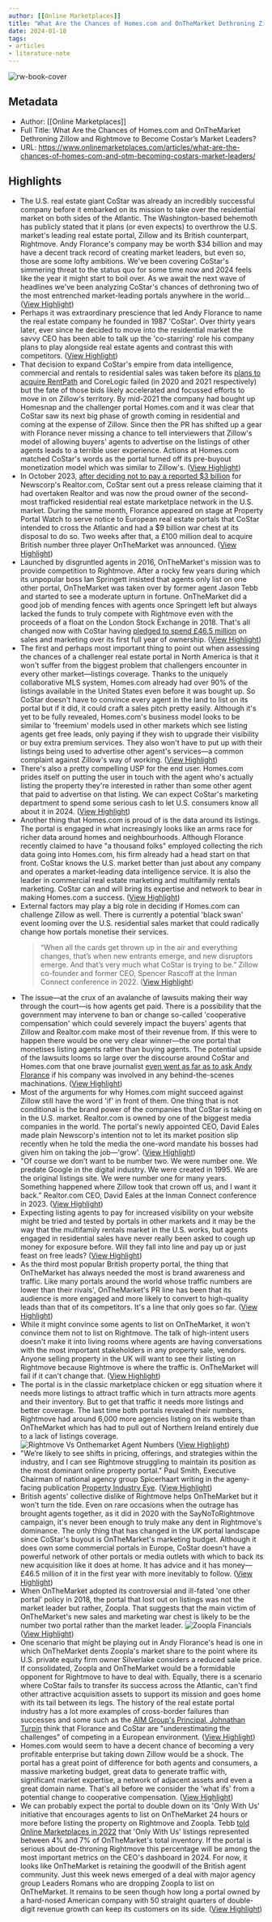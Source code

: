 ```yaml
---
author: [[Online Marketplaces]]
title: "What Are the Chances of Homes.com and OnTheMarket Dethroning Zillow and Rightmove to Become Costar’s Market Leaders?"
date: 2024-01-18
tags: 
- articles
- literature-note
---
```

![rw-book-cover](https://www.onlinemarketplaces.com/wp-content/uploads/2024/01/Your-new-market-leaders-1.png)

## Metadata
- Author: [[Online Marketplaces]]
- Full Title: What Are the Chances of Homes.com and OnTheMarket Dethroning Zillow and Rightmove to Become Costar’s Market Leaders?
- URL: https://www.onlinemarketplaces.com/articles/what-are-the-chances-of-homes-com-and-otm-becoming-costars-market-leaders/

## Highlights
- The U.S. real estate giant CoStar was already an incredibly successful company before it embarked on its mission to take over the residential market on both sides of the Atlantic.
  The Washington-based behemoth has publicly stated that it plans (or even expects) to overthrow the U.S. market's leading real estate portal, Zillow and its British counterpart, Rightmove.
  Andy Florance's company may be worth $34 billion and may have a decent track record of creating market leaders, but even so, those are some lofty ambitions.
  We've been covering CoStar's simmering threat to the status quo for some time now and 2024 feels like the year it might start to boil over. As we await the next wave of headlines we've been analyzing CoStar's chances of dethroning two of the most entrenched market-leading portals anywhere in the world... ([View Highlight](https://read.readwise.io/read/01hme96bhycwb6n1h8bb4zf7pg))
- Perhaps it was extraordinary prescience that led Andy Florance to name the real estate company he founded in 1987 'CoStar'. Over thirty years later, ever since he decided to move into the residential market the savvy CEO has been able to talk up the 'co-starring' role his company plans to play alongside real estate agents and contrast this with competitors. ([View Highlight](https://read.readwise.io/read/01hme96v7mdqbp5yc7g12sz4wq))
- That decision to expand CoStar's empire from data intelligence, commercial and rentals to residential sales was taken before its [plans to acquire RentPath](https://www.onlinemarketplaces.com/articles/a-household-name-internet-giant-and-zillow-involved-in-costar-s-failed-rentpath-bid-says-ceo/) and CoreLogic failed (in 2020 and 2021 respectively) but the fate of those bids likely accelerated and focussed efforts to move in on Zillow's territory.
  By mid-2021 the company had bought up Homesnap and the challenger portal Homes.com and it was clear that CoStar saw its next big phase of growth coming in residential and coming at the expense of Zillow.
  Since then the PR has shifted up a gear with Florance never missing a chance to tell interviewers that Zillow's model of allowing buyers' agents to advertise on the listings of other agents leads to a terrible user experience. Actions at Homes.com matched CoStar's words as the portal turned off its pre-buyout monetization model which was similar to Zillow's. ([View Highlight](https://read.readwise.io/read/01hme97x1d4h547mbsvtm78tkj))
- In October 2023, [after deciding not to pay a reported $3 billion](https://www.onlinemarketplaces.com/articles/analysis-what-would-a-costar-deal-for-move-inc-mean-for-the-industry/) for Newscorp's Realtor.com, CoStar sent out a press release claiming that it had overtaken Realtor and was now the proud owner of the second-most trafficked residential real estate marketplace network in the U.S. market.
  During the same month, Florance appeared on stage at Property Portal Watch to serve notice to European real estate portals that CoStar intended to cross the Atlantic and had a $9 billion war chest at its disposal to do so. Two weeks after that, a £100 million deal to acquire British number three player OnTheMarket was announced. ([View Highlight](https://read.readwise.io/read/01hme98mmkjkny6k8gcyjqtk91))
- Launched by disgruntled agents in 2016, OnTheMarket's mission was to provide competition to Rightmove. After a rocky few years during which its unpopular boss Ian Springett insisted that agents only list on one other portal, OnTheMarket was taken over by former agent Jason Tebb and started to see a moderate upturn in fortune.
  OnTheMarket did a good job of mending fences with agents once Springett left but always lacked the funds to truly compete with Rightmove even with the proceeds of a float on the London Stock Exchange in 2018.
  That's all changed now with CoStar having [pledged to spend £46.5 million](https://www.onlinemarketplaces.com/articles/costar-set-to-start-european-shopping-with-100-million-onthemarket-takeover/) on sales and marketing over its first full year of ownership. ([View Highlight](https://read.readwise.io/read/01hme99q24pwmqghj8ya1rrcny))
- The first and perhaps most important thing to point out when assessing the chances of a challenger real estate portal in North America is that it won't suffer from the biggest problem that challengers encounter in every other market—listings coverage. Thanks to the uniquely collaborative MLS system, Homes.com already had over 90% of the listings available in the United States even before it was bought up.
  So CoStar doesn't have to convince every agent in the land to list on its portal but if it did, it could craft a sales pitch pretty easily.
  Although it's yet to be fully revealed, Homes.com's business model looks to be similar to 'freemium' models used in other markets which see listing agents get free leads, only paying if they wish to upgrade their visibility or buy extra premium services. They also won't have to put up with their listings being used to advertise other agent's services—a common complaint against Zillow's way of working. ([View Highlight](https://read.readwise.io/read/01hme9arzyxvgc7dcz177w26dm))
- There's also a pretty compelling USP for the end user. Homes.com prides itself on putting the user in touch with the agent who's actually listing the property they're interested in rather than some other agent that paid to advertise on that listing. We can expect CoStar's marketing department to spend some serious cash to let U.S. consumers know all about it in 2024. ([View Highlight](https://read.readwise.io/read/01hme9bf016rm31x5s18pc9v55))
- Another thing that Homes.com is proud of is the data around its listings. The portal is engaged in what increasingly looks like an arms race for richer data around homes and neighbourhoods.
  Although Florance recently claimed to have "a thousand folks" employed collecting the rich data going into Homes.com, his firm already had a head start on that front. CoStar knows the U.S. market better than just about any company and operates a market-leading data intelligence service. It is also the leader in commercial real estate marketing and multifamily rentals marketing. CoStar can and will bring its expertise and network to bear in making Homes.com a success. ([View Highlight](https://read.readwise.io/read/01hme9c6zf9zhryd5qxbzgnzws))
- External factors may play a big role in deciding if Homes.com can challenge Zillow as well. There is currently a potential 'black swan' event looming over the U.S. residential sales market that could radically change how portals monetise their services.
  > “When all the cards get thrown up in the air and everything changes, that’s when new entrants emerge, and new disruptors emerge. And that’s very much what CoStar is trying to be.” Zillow co-founder and former CEO, Spencer Rascoff at the Inman Connect conference in 2022. ([View Highlight](https://read.readwise.io/read/01hme9cjmxkfpftt5gchz28g5p))
- The issue—at the crux of an avalanche of lawsuits making their way through the court—is how agents get paid. There is a possibility that the government may intervene to ban or change so-called 'cooperative compensation' which could severely impact the buyers' agents that Zillow and Realtor.com make most of their revenue from.
  If this were to happen there would be one very clear winner—the one portal that monetises listing agents rather than buying agents. The potential upside of the lawsuits looms so large over the discourse around CoStar and Homes.com that one brave journalist [even went as far as to ask Andy Florance](https://www.onlinemarketplaces.com/articles/costar-boss-andy-florance-denies-involvement-in-commissions-trials/) if his company was involved in any behind-the-scenes machinations. ([View Highlight](https://read.readwise.io/read/01hme9d3dg9j24428qtew9c9zc))
- Most of the arguments for why Homes.com might succeed against Zillow still have the word 'if' in front of them. One thing that is not conditional is the brand power of the companies that CoStar is taking on in the U.S. market.
  Realtor.com is owned by one of the biggest media companies in the world. The portal's newly appointed CEO, David Eales made plain Newscorp's intention not to let its market position slip recently when he told the media the one-word mandate his bosses had given him on taking the job—'grow'. ([View Highlight](https://read.readwise.io/read/01hme9dvnvq7zqrn4p3yxzsgvx))
- "Of course we don’t want to be number two. We were number one. We predate Google in the digital industry. We were created in 1995. We are the original listings site. We were number one for many years. Something happened where Zillow took that crown off us, and I want it back.” Realtor.com CEO, David Eales at the Inman Connect conference in 2023. ([View Highlight](https://read.readwise.io/read/01hme9dzwpc1ph42fen6mefqz5))
- Expecting listing agents to pay for increased visibility on your website might be tried and tested by portals in other markets and it may be the way that the multifamily rentals market in the U.S. works, but agents engaged in residential sales have never really been asked to cough up money for exposure before. Will they fall into line and pay up or just feast on free leads? ([View Highlight](https://read.readwise.io/read/01hmea4t9hqv8fd7chp4trrpsq))
- As the third most popular British property portal, the thing that OnTheMarket has always needed the most is brand awareness and traffic.
  Like many portals around the world whose traffic numbers are lower than their rivals', OnTheMarket's PR line has been that its audience is more engaged and more likely to convert to high-quality leads than that of its competitors. It's a line that only goes so far. ([View Highlight](https://read.readwise.io/read/01hmea5egta3vjs3gyv1hkwhbp))
- While it might convince some agents to list on OnTheMarket, it won't convince them not to list on Rightmove. The talk of high-intent users doesn't make it into living rooms where agents are having conversations with the most important stakeholders in any property sale, vendors.
  Anyone selling property in the UK will want to see their listing on Rightmove because Rightmove is where the traffic is. OnTheMarket will fail if it can't change that. ([View Highlight](https://read.readwise.io/read/01hmea5zbyxpgp94pyx2kcsbtn))
- The portal is in the classic marketplace chicken or egg situation where it needs more listings to attract traffic which in turn attracts more agents and their inventory. But to get that traffic it needs more listings and better coverage. The last time both portals revealed their numbers, Rightmove had around 6,000 more agencies listing on its website than OnTheMarket which has had to pull out of Northern Ireland entirely due to a lack of listings coverage.
  ![Rightmove Vs Onthemarket Agent Numbers](https://cdn-amben.nitrocdn.com/EpKHPkcIyqKqnGWXlUhrjlWLmkFnCXeP/assets/images/optimized/rev-ac74d78/wp-content/uploads/2024/01/rightmove-vs-OnTheMarket-agent-numbers.png "What Are The Chances Of Homes.com And Onthemarket Dethroning Zillow And Rightmove To Become Costar’s Market Leaders? 2") ([View Highlight](https://read.readwise.io/read/01hmea6e9m4zfgq51zpw28b6m0))
- "We’re likely to see shifts in pricing, offerings, and strategies within the industry, and I can see Rightmove struggling to maintain its position as the most dominant online property portal." Paul Smith, Executive Chairman of national agency group Spicerhaart writing in the ageny-facing publication [Property Industry Eye](https://propertyindustryeye.com/buckle-up-for-another-challenging-year/). ([View Highlight](https://read.readwise.io/read/01hmea726n49xhz7hby7hd1qj0))
- British agents' collective dislike of Rightmove helps OnTheMarket but it won't turn the tide. Even on rare occasions when the outrage has brought agents together, as it did in 2020 with the SayNoToRightmove campaign, it's never been enough to truly make any dent in Rightmove's dominance.
  The only thing that has changed in the UK portal landscape since CoStar's buyout is OnTheMarket's marketing budget. Although it does own some commercial portals in Europe, CoStar doesn't have a powerful network of other portals or media outlets with which to back its new acquisition like it does at home. It has advice and it has money—£46.5 million of it in the first year with more inevitably to follow. ([View Highlight](https://read.readwise.io/read/01hmea7qeqrzw4nzwcmnk3cz6b))
- When OnTheMarket adopted its controversial and ill-fated 'one other portal' policy in 2018, the portal that lost out on listings was not the market leader but rather, Zoopla. That suggests that the main victim of OnTheMarket's new sales and marketing war chest is likely to be the number two portal rather than the market leader.
  ![Zoopla Financials](https://cdn-amben.nitrocdn.com/EpKHPkcIyqKqnGWXlUhrjlWLmkFnCXeP/assets/images/optimized/rev-ac74d78/wp-content/uploads/2024/01/zoopla-financials.png "What Are The Chances Of Homes.com And Onthemarket Dethroning Zillow And Rightmove To Become Costar’s Market Leaders? 3") ([View Highlight](https://read.readwise.io/read/01hmea8wyb14h4hqpp8561g9d9))
- One scenario that might be playing out in Andy Florance's head is one in which OnTheMarket dents Zoopla's market share to the point where its U.S. private equity firm owner Silverlake considers a reduced sale price. If consolidated, Zoopla and OnTheMarket would be a formidable opponent for Rightmove to have to deal with.
  Equally, there is a scenario where CoStar fails to transfer its success across the Atlantic, can't find other attractive acquisition assets to support its mission and goes home with its tail between its legs.
  The history of the real estate portal industry has a lot more examples of cross-border failures than successes and some such as the [AIM Group's Principal, Johnathan Turpin](https://youtu.be/iKK_Wsp5y8g?si=KE1nV68xtOh8wXJg&t=1046) think that Florance and CoStar are "underestimating the challenges" of competing in a European environment. ([View Highlight](https://read.readwise.io/read/01hmea9mgfjwrkkc1r62jty7sj))
- Homes.com would seem to have a decent chance of becoming a very profitable enterprise but taking down Zillow would be a shock.
  The portal has a great point of difference for both agents and consumers, a massive marketing budget, great data to generate traffic with, significant market expertise, a network of adjacent assets and even a great domain name. That's all before we consider the 'what ifs' from a potential change to cooperative compensation. ([View Highlight](https://read.readwise.io/read/01hmeaahzqg3etfg2sk8ct95fs))
- We can probably expect the portal to double down on its 'Only With Us' initiative that encourages agents to list on OnTheMarket 24 hours or more before listing the property on Rightmove and Zoopla.
  Tebb [told Online Marketplaces in 2022](https://www.onlinemarketplaces.com/articles/exclusive-interview-onthemarket-boss-jason-tebb/) that 'Only With Us' listings represented between 4% and 7% of OnTheMarket's total inventory. If the portal is serious about de-throning Rightmove this percentage will be among the most important metrics on the CEO's dashboard in 2024.
  For now, it looks like OnTheMarket is retaining the goodwill of the British agent community. Just this week news emerged of a deal with major agency group Leaders Romans who are dropping Zoopla to list on OnTheMarket.
  It remains to be seen though how long a portal owned by a hard-nosed American company with 50 straight quarters of double-digit revenue growth can keep its customers on its side. ([View Highlight](https://read.readwise.io/read/01hmeach5mzma73v435a6d9jg3))
